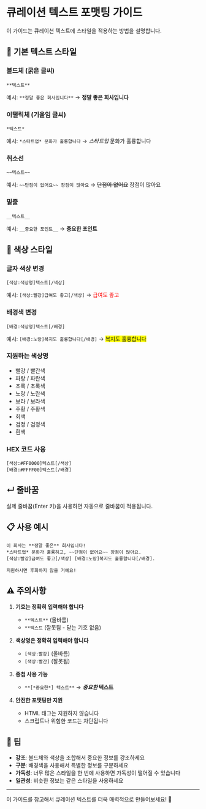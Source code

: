 # 큐레이션 텍스트 포맷팅 가이드

이 가이드는 큐레이션 텍스트에 스타일을 적용하는 방법을 설명합니다.

## 📝 기본 텍스트 스타일

### 볼드체 (굵은 글씨)
```
**텍스트**
```
예시: `**정말 좋은 회사입니다**` → **정말 좋은 회사입니다**

### 이탤릭체 (기울임 글씨)
```
*텍스트*
```
예시: `*스타트업* 문화가 훌륭합니다` → *스타트업* 문화가 훌륭합니다

### 취소선
```
~~텍스트~~
```
예시: `~~단점이 없어요~~ 장점이 많아요` → ~~단점이 없어요~~ 장점이 많아요

### 밑줄
```
__텍스트__
```
예시: `__중요한 포인트__` → __중요한 포인트__

## 🎨 색상 스타일

### 글자 색상 변경
```
[색상:색상명]텍스트[/색상]
```
예시: `[색상:빨강]급여도 좋고[/색상]` → <span style="color: #FF0000">급여도 좋고</span>

### 배경색 변경
```
[배경:색상명]텍스트[/배경]
```
예시: `[배경:노랑]복지도 훌륭합니다[/배경]` → <span style="background-color: #FFFF00">복지도 훌륭합니다</span>

### 지원하는 색상명
- 빨강 / 빨간색
- 파랑 / 파란색  
- 초록 / 초록색
- 노랑 / 노란색
- 보라 / 보라색
- 주황 / 주황색
- 회색
- 검정 / 검정색
- 흰색

### HEX 코드 사용
```
[색상:#FF0000]텍스트[/색상]
[배경:#FFFF00]텍스트[/배경]
```

## ↵ 줄바꿈

실제 줄바꿈(Enter 키)을 사용하면 자동으로 줄바꿈이 적용됩니다.

## 📋 사용 예시

```
이 회사는 **정말 좋은** 회사입니다!
*스타트업* 문화가 훌륭하고, ~~단점이 없어요~~ 장점이 많아요.
[색상:빨강]급여도 좋고[/색상] [배경:노랑]복지도 훌륭합니다[/배경].

지원하시면 후회하지 않을 거예요!
```

## ⚠️ 주의사항

1. **기호는 정확히 입력해야 합니다**
   - `**텍스트**` (올바름)
   - `**텍스트` (잘못됨 - 닫는 기호 없음)

2. **색상명은 정확히 입력해야 합니다**
   - `[색상:빨강]` (올바름)
   - `[색상:빨간]` (잘못됨)

3. **중첩 사용 가능**
   - `**[*중요한*] 텍스트**` → **<em>중요한</em> 텍스트**

4. **안전한 포맷팅만 지원**
   - HTML 태그는 지원하지 않습니다
   - 스크립트나 위험한 코드는 차단됩니다

## 🎯 팁

- **강조**: 볼드체와 색상을 조합해서 중요한 정보를 강조하세요
- **구분**: 배경색을 사용해서 특별한 정보를 구분하세요
- **가독성**: 너무 많은 스타일을 한 번에 사용하면 가독성이 떨어질 수 있습니다
- **일관성**: 비슷한 정보는 같은 스타일을 사용하세요

---

이 가이드를 참고해서 큐레이션 텍스트를 더욱 매력적으로 만들어보세요! 🚀 